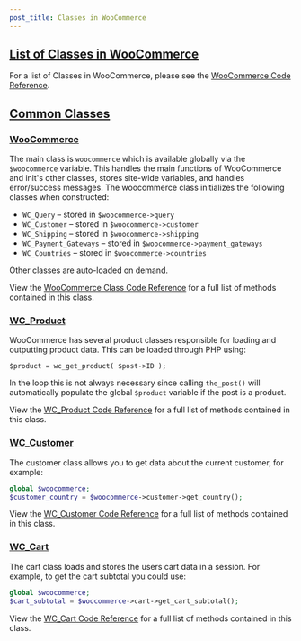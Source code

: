 ```yaml
---
post_title: Classes in WooCommerce
---
```


## [List of Classes in WooCommerce](https://github.com/woocommerce/woocommerce/blob/trunk/docs/extension-development/class-reference#section-1)

For a list of Classes in WooCommerce, please see the [WooCommerce Code Reference](https://woocommerce.github.io/code-reference/packages/WooCommerce-Classes.html).

## [Common Classes](https://github.com/woocommerce/woocommerce/blob/trunk/docs/extension-development/class-reference#section-2)

### [WooCommerce](https://github.com/woocommerce/woocommerce/blob/trunk/docs/extension-development/class-reference#section-3)

The main class is `woocommerce` which is available globally via the `$woocommerce` variable. This handles the main functions of WooCommerce and init's other classes, stores site-wide variables, and handles error/success messages. The woocommerce class initializes the following classes when constructed:

-   `WC_Query` – stored in `$woocommerce->query`
-   `WC_Customer` – stored in `$woocommerce->customer`
-   `WC_Shipping` – stored in `$woocommerce->shipping`
-   `WC_Payment_Gateways` – stored in `$woocommerce->payment_gateways`
-   `WC_Countries` – stored in `$woocommerce->countries`

Other classes are auto-loaded on demand.

View the [WooCommerce Class Code Reference](https://woocommerce.github.io/code-reference/classes/WooCommerce.html) for a full list of methods contained in this class.

### [WC_Product](https://github.com/woocommerce/woocommerce/blob/trunk/docs/extension-development/class-reference#section-4)

WooCommerce has several product classes responsible for loading and outputting product data. This can be loaded through PHP using:

`$product = wc_get_product( $post->ID );`

In the loop this is not always necessary since calling  `the_post()` will automatically populate the global  `$product` variable if the post is a product.

View the [WC_Product Code Reference](https://woocommerce.github.io/code-reference/classes/WC-Product.html) for a full list of methods contained in this class.

### [WC_Customer](https://github.com/woocommerce/woocommerce/blob/trunk/docs/extension-development/class-reference#section-5)

The customer class allows you to get data about the current customer, for example:

```php
global $woocommerce;
$customer_country = $woocommerce->customer->get_country();
```

View the [WC_Customer Code Reference](https://woocommerce.github.io/code-reference/classes/WC-Customer.html) for a full list of methods contained in this class.

### [WC_Cart](https://github.com/woocommerce/woocommerce/blob/trunk/docs/extension-development/class-reference#section-6)

The cart class loads and stores the users cart data in a session. For example, to get the cart subtotal you could use:

```php
global $woocommerce;
$cart_subtotal = $woocommerce->cart->get_cart_subtotal();
```

View the [WC_Cart Code Reference](https://woocommerce.github.io/code-reference/classes/WC-Cart.html) for a full list of methods contained in this class.
